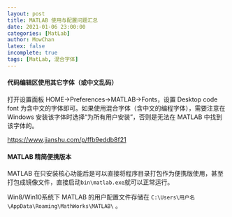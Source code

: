 ```yaml
---
layout: post
title: MATLAB 使用与配置问题汇总
date: 2021-01-06 23:00:00
categories: [MatLab]
author: MowChan
latex: false
incomplete: true
tags: [MatLab, 混合字体]
---
```




#### 代码编辑区使用其它字体（或中文乱码）

打开设置面板 HOME->Preferences->MATLAB->Fonts，设置 Desktop code font 为含中文的字体即可。如果使用混合字体（含中文的编程字体），需要注意在 Windows 安装该字体时选择“为所有用户安装”，否则是无法在 MATLAB 中找到该字体的。

https://www.jianshu.com/p/ffb9eddb8f21



#### MATLAB 精简便携版本

MATLAB 在只安装核心功能后是可以直接将程序目录打包作为便携版使用，甚至打包成镜像文件，直接启动`bin\matlab.exe`就可以正常运行。

Win8/Win10系统下 MATLAB 的用户配置文件存储在 `C:\Users\用户名\AppData\Roaming\MathWorks\MATLAB\` 。

